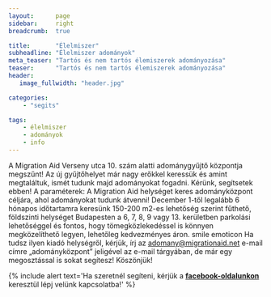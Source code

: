 ```yaml
---
layout:      page
sidebar:     right
breadcrumb:  true

title:       "Élelmiszer"
subheadline: "Élelmiszer adományok"
meta_teaser: "Tartós és nem tartós élemiszerek adományozása"
teaser:      "Tartós és nem tartós élemiszerek adományozása"
header:
   image_fullwidth: "header.jpg"

categories:
    - "segits"

tags:
    - élelmiszer
    - adományok
    - info
---
```



A Migration Aid Verseny utca 10. szám alatti adománygyűjtő központja megszűnt! Az új gyűjtőhelyet már nagy erőkkel keressük és amint megtaláltuk, ismét tudunk majd adományokat fogadni. Kérünk, segítsetek ebben! 
A paraméterek:
A Migration Aid helységet keres adományközpont céljára, ahol adományokat tudunk átvenni!
December 1-től legalább 6 hónapos időtartamra keresünk 150-200 m2-es lehetőség szerint fűthető, földszinti helységet Budapesten a 6, 7, 8, 9 vagy 13. kerületben parkolási lehetőséggel és fontos, hogy tömegközlekedéssel is könnyen megközelíthető legyen, lehetőleg kedvezményes áron.
smile emoticon
Ha tudsz ilyen kiadó helységről, kérjük, írj az adomany@migrationaid.net e-mail címre „adományközpont” jeligével az e-mail tárgyában, de már egy megosztással is sokat segítesz!
Köszönjük!


{% include alert text='Ha szeretnél segíteni, kérjük a <a href="https://www.facebook.com/migrationaidhungary"><b>facebook-oldalunkon</b></a> keresztül lépj velünk kapcsolatba!' %}
